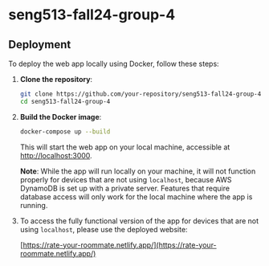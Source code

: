 # seng513-fall24-group-4

## Deployment

To deploy the web app locally using Docker, follow these steps:

1. **Clone the repository**:

    ```bash
    git clone https://github.com/your-repository/seng513-fall24-group-4.git
    cd seng513-fall24-group-4
    ```

2. **Build the Docker image**:

    ```bash
    docker-compose up --build
    ```

    This will start the web app on your local machine, accessible at [http://localhost:3000](http://localhost:3000).

    **Note**: While the app will run locally on your machine, it will not function properly for devices that are not using `localhost`, because AWS DynamoDB is set up with a private server. Features that require database access will only work for the local machine where the app is running.

3. To access the fully functional version of the app for devices that are not using `localhost`, please use the deployed website:

    [https://rate-your-roommate.netlify.app/](https://rate-your-roommate.netlify.app/)
    
